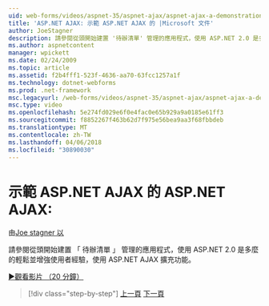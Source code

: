 ```yaml
---
uid: web-forms/videos/aspnet-35/aspnet-ajax/aspnet-ajax-a-demonstration-of-aspnet-ajax
title: 'ASP.NET AJAX: 示範 ASP.NET AJAX 的 |Microsoft 文件'
author: JoeStagner
description: 請參閱從頭開始建置 '待辦清單' 管理的應用程式，使用 ASP.NET 2.0 是多麼的輕鬆並增強使用者經驗，使用 ASP.NET AJAX...
ms.author: aspnetcontent
manager: wpickett
ms.date: 02/24/2009
ms.topic: article
ms.assetid: f2b4fff1-523f-4636-aa70-63fcc1257a1f
ms.technology: dotnet-webforms
ms.prod: .net-framework
msc.legacyurl: /web-forms/videos/aspnet-35/aspnet-ajax/aspnet-ajax-a-demonstration-of-aspnet-ajax
msc.type: video
ms.openlocfilehash: 5e274fd029e6f0e4fac0e65b929a9a0185e61ff3
ms.sourcegitcommit: f8852267f463b62d7f975e56bea9aa3f68fbbdeb
ms.translationtype: MT
ms.contentlocale: zh-TW
ms.lasthandoff: 04/06/2018
ms.locfileid: "30890030"
---
```

<a name="aspnet-ajax-a-demonstration-of-aspnet-ajax"></a>示範 ASP.NET AJAX 的 ASP.NET AJAX:
====================
由[Joe stagner 以](https://github.com/JoeStagner)

請參閱從頭開始建置 「 待辦清單 」 管理的應用程式，使用 ASP.NET 2.0 是多麼的輕鬆並增強使用者經驗，使用 ASP.NET AJAX 擴充功能。

[&#9654;觀看影片 （20 分鐘）](https://channel9.msdn.com/Blogs/ASP-NET-Site-Videos/aspnet-ajax-a-demonstration-of-aspnet-ajax)

> [!div class="step-by-step"]
> [上一頁](creating-and-using-an-ajax-enabled-web-service-in-a-web-site.md)
> [下一頁](adonet-data-services-with-aspnet-ajax-support.md)
